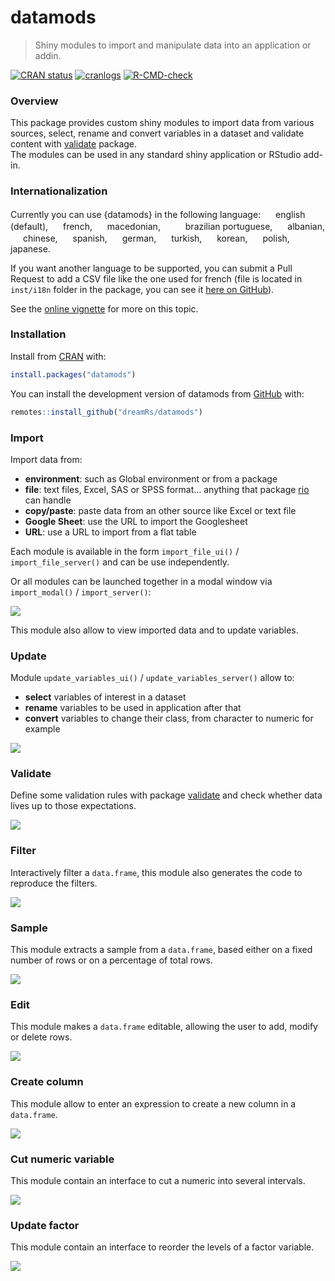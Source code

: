 
<!-- README.md is generated from README.Rmd. Please edit that file -->

# datamods

> Shiny modules to import and manipulate data into an application or
> addin.

<!-- badges: start -->

[![CRAN
status](https://www.r-pkg.org/badges/version/datamods)](https://CRAN.R-project.org/package=datamods)
[![cranlogs](https://cranlogs.r-pkg.org/badges/datamods)](https://cran.r-project.org/package=datamods)
[![R-CMD-check](https://github.com/dreamRs/datamods/actions/workflows/R-CMD-check.yaml/badge.svg)](https://github.com/dreamRs/datamods/actions/workflows/R-CMD-check.yaml)
<!-- badges: end -->

### Overview

This package provides custom shiny modules to import data from various
sources, select, rename and convert variables in a dataset and validate
content with [validate](https://github.com/data-cleaning/validate)
package.  
The modules can be used in any standard shiny application or RStudio
add-in.

### Internationalization

Currently you can use {datamods} in the following language:
<img src="man/figures/i18n/gb.svg" height="16" style="height:16px"/>
english (default),
<img src="man/figures/i18n/fr.svg" height="16" style="height:16px"/>
french,
<img src="man/figures/i18n/mk.svg" height="16" style="height:16px"/>
macedonian,
<img src="man/figures/i18n/br.svg" height="16" style="height:16px"/><img src="man/figures/i18n/pt.svg" height="16" style="height:16px"/>
brazilian portuguese,
<img src="man/figures/i18n/al.svg" height="16" style="height:16px"/>
albanian,
<img src="man/figures/i18n/cn.svg" height="16" style="height:16px"/>
chinese,
<img src="man/figures/i18n/es.svg" height="16" style="height:16px"/>
spanish,
<img src="man/figures/i18n/de.svg" height="16" style="height:16px"/>
german,
<img src="man/figures/i18n/tr.svg" height="16" style="height:16px"/>
turkish,
<img src="man/figures/i18n/kr.svg" height="16" style="height:16px"/>
korean,
<img src="man/figures/i18n/pl.svg" height="16" style="height:16px"/>
polish,
<img src="man/figures/i18n/ja.svg" height="16" style="height:16px"/>
japanese.

If you want another language to be supported, you can submit a Pull
Request to add a CSV file like the one used for french (file is located
in `inst/i18n` folder in the package, you can see it [here on
GitHub](https://github.com/dreamRs/datamods/blob/master/inst/i18n/fr.csv)).

See the [online
vignette](https://dreamrs.github.io/datamods/articles/i18n.html) for
more on this topic.

### Installation

Install from [CRAN](https://CRAN.R-project.org/package=datamods) with:

``` r
install.packages("datamods")
```

You can install the development version of datamods from
[GitHub](https://github.com/dreamRs/datamods) with:

``` r
remotes::install_github("dreamRs/datamods")
```

### Import

Import data from:

- **environment**: such as Global environment or from a package
- **file**: text files, Excel, SAS or SPSS format… anything that package
  [rio](https://github.com/gesistsa/rio#supported-file-formats) can
  handle
- **copy/paste**: paste data from an other source like Excel or text
  file
- **Google Sheet**: use the URL to import the Googlesheet
- **URL**: use a URL to import from a flat table

Each module is available in the form `import_file_ui()` /
`import_file_server()` and can be use independently.

Or all modules can be launched together in a modal window via
`import_modal()` / `import_server()`:

![](man/figures/datamods-modal.png)

This module also allow to view imported data and to update variables.

### Update

Module `update_variables_ui()` / `update_variables_server()` allow to:

- **select** variables of interest in a dataset
- **rename** variables to be used in application after that
- **convert** variables to change their class, from character to numeric
  for example

![](man/figures/datamods-update.png)

### Validate

Define some validation rules with package
[validate](https://github.com/data-cleaning/validate) and check whether
data lives up to those expectations.

![](man/figures/datamods-validation.png)

### Filter

Interactively filter a `data.frame`, this module also generates the code
to reproduce the filters.

![](man/figures/datamods-filter.png)

### Sample

This module extracts a sample from a `data.frame`, based either on a
fixed number of rows or on a percentage of total rows.

![](man/figures/datamods-sample.png)

### Edit

This module makes a `data.frame` editable, allowing the user to add,
modify or delete rows.

![](man/figures/datamods-edit-data.png)

### Create column

This module allow to enter an expression to create a new column in a
`data.frame`.

![](man/figures/create_column.png)

### Cut numeric variable

This module contain an interface to cut a numeric into several
intervals.

![](man/figures/cut_variable.png)

### Update factor

This module contain an interface to reorder the levels of a factor
variable.

![](man/figures/update_factor.png)
